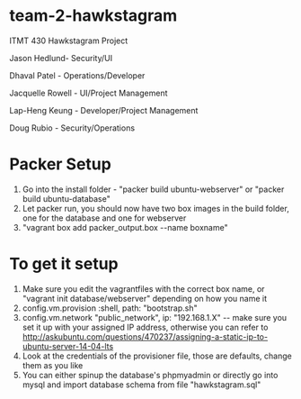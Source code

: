 # team-2-hawkstagram
ITMT 430 Hawkstagram Project

Jason Hedlund- Security/UI

Dhaval Patel - Operations/Developer

Jacquelle Rowell - UI/Project Management

Lap-Heng Keung - Developer/Project Management

Doug Rubio - Security/Operations

# Packer Setup
1. Go into the install folder - "packer build ubuntu-webserver" or "packer build ubuntu-database"
2. Let packer run, you should now have two box images in the build folder, one for the database and one for webserver
3. "vagrant box add packer_output.box --name boxname"

# To get it setup
1. Make sure you edit the vagrantfiles with the correct box name, or "vagrant init database/webserver" depending on how you name it
2. config.vm.provision :shell, path: "bootstrap.sh"
3. config.vm.network "public_network", ip: "192.168.1.X" -- make sure you set it up with your assigned IP address, otherwise you can refer to http://askubuntu.com/questions/470237/assigning-a-static-ip-to-ubuntu-server-14-04-lts
4. Look at the credentials of the provisioner file, those are defaults, change them as you like
5. You can either spinup the database's phpmyadmin or directly go into mysql and import database schema from file "hawkstagram.sql"

